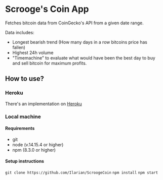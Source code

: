 # Scrooge's Coin App

Fetches bitcoin data from CoinGecko's API from a given date range.

Data includes:
- Longest bearish trend (How many days in a row bitcoins price has fallen)
- Highest 24h volume
- "Timemachine" to evaluate what would have been the best day to buy and sell bitcoin
  for maximum profits.

## How to use?

### Heroku
There's an implementation on [Heroku](https://scroogescoinapp.herokuapp.com/)

### Local machine

#### Requirements
- git
- node (v.14.15.4 or higher)
- npm (8.3.0 or higher)

#### Setup instructions
`git clone https://github.com/Ilarian/ScroogeCoin`
`npm install`
`npm start`